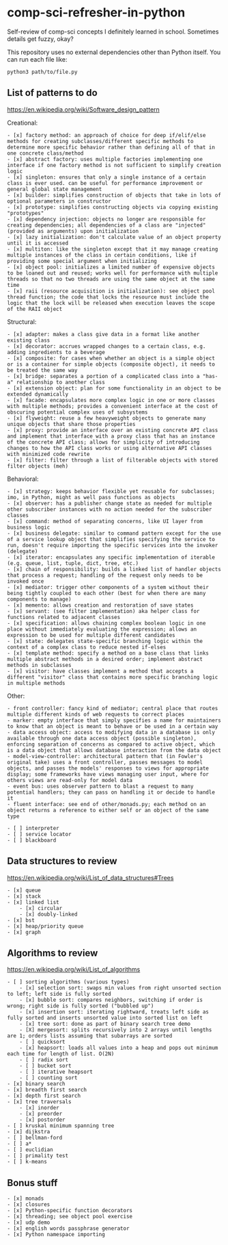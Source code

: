 # comp-sci-refresher-in-python

Self-review of comp-sci concepts I definitely learned in school. Sometimes details get fuzzy, okay?

This repository uses no external dependencies other than Python itself. You can run each file like:

```
python3 path/to/file.py
```

## List of patterns to do

https://en.wikipedia.org/wiki/Software_design_pattern

Creational:

    - [x] factory method: an approach of choice for deep if/elif/else methods for creating subclasses/different specific methods to determine more specific behavior rather than defining all of that in one concrete class/method
    - [x] abstract factory: uses multiple factories implementing one interface if one factory method is not sufficient to simplify creation logic
    - [x] singleton: ensures that only a single instance of a certain class is ever used. can be useful for performance improvement or general global state management
    - [x] builder: simplifies construction of objects that take in lots of optional parameters in constructor
    - [x] prototype: simplifies constructing objects via copying existing "prototypes"
    - [x] dependency injection: objects no longer are responsible for creating dependencies; all dependencies of a class are "injected" (provided as arguments) upon initialization
    - [x] lazy initialization: don't calculate value of an object property until it is accessed
    - [x] multiton: like the singleton except that it may manage creating multiple instances of the class in certain conditions, like if providing some special argument when initializing
    - [x] object pool: initializes a limited number of expensive objects to be loaned out and reused; works well for performance with multiple threads so that no two threads are using the same object at the same time
    - [x] raii (resource acquisition is initialization): see object pool thread function; the code that locks the resource must include the logic that the lock will be released when execution leaves the scope of the RAII object

Structural:

    - [x] adapter: makes a class give data in a format like another existing class
    - [x] decorator: accrues wrapped changes to a certain class, e.g. adding ingredients to a beverage
    - [x] composite: for cases when whether an object is a simple object or is a container for simple objects (composite object), it needs to be treated the same way
    - [x] bridge: separates a portion of a complicated class into a "has-a" relationship to another class
    - [x] extension object: plan for some functionality in an object to be extended dynamically
    - [x] facade: encapsulates more complex logic in one or more classes with multiple methods; provides a convenient interface at the cost of obscuring potential complex uses of subsystems
    - [x] flyweight: reuse a few heavyweight objects to generate many unique objects that share those properties
    - [x] proxy: provide an interface over an existing concrete API class and implement that interface with a proxy class that has an instance of the concrete API class; allows for simplicity of introducing changes to how the API class works or using alternative API classes with minimized code rewrite
    - [x] filter: filter through a list of filterable objects with stored filter objects (meh)

Behavioral:

    - [x] strategy: keeps behavior flexible yet reusable for subclasses; imo, in Python, might as well pass functions as objects
    - [x] observer: has a publisher change state as needed for multiple other subscriber instances with no action needed for the subscriber classes
    - [x] command: method of separating concerns, like UI layer from business logic
    - [x] business delegate: similar to command pattern except for the use of a service lookup object that simplifies specifying the service to run, doesn't require importing the specific services into the invoker (delegate)
    - [x] iterator: encapsulates any specific implementation of iterable (e.g. queue, list, tuple, dict, tree, etc.)
    - [x] chain of responsibility: builds a linked list of handler objects that process a request; handling of the request only needs to be invoked once
    - [x] mediator: trigger other components of a system without their being tightly coupled to each other (best for when there are many components to manage)
    - [x] memento: allows creation and restoration of save states
    - [x] servant: (see filter implementation) aka helper class for functions related to adjacent classes
    - [x] specification: allows chaining complex boolean logic in one place without immediately evaluating the expression; allows an expression to be used for multiple different candidates
    - [x] state: delegates state-specific branching logic within the context of a complex class to reduce nested if-elses
    - [x] template method: specify a method on a base class that links multiple abstract methods in a desired order; implement abstract methods in subclasses
    - [x] visitor: have classes implement a method that accepts a different "visitor" class that contains more specific branching logic in multiple methods

Other:

    - front controller: fancy kind of mediator; central place that routes multiple different kinds of web requests to correct places
    - marker: empty interface that simply specifies a name for maintainers to know that an object is meant to behave or be used in a certain way
    - data access object: access to modifying data in a database is only available through one data access object (possible singleton), enforcing separation of concerns as compared to active object, which is a data object that allows database interaction from the data object
    - model-view-controller: architectural pattern that (in Fowler's original take) uses a front controller, passes messages to model objects, and passes the models' responses to views for appropriate display; some frameworks have views managing user input, where for others views are read-only for model data
    - event bus: uses observer pattern to blast a request to many potential handlers; they can pass on handling it or decide to handle it
    - fluent interface: see end of other/monads.py; each method on an object returns a reference to either self or an object of the same type

    - [ ] interpreter
    - [ ] service locator
    - [ ] blackboard

## Data structures to review

https://en.wikipedia.org/wiki/List_of_data_structures#Trees

    - [x] queue
    - [x] stack
    - [x] linked list
        - [x] circular
        - [x] doubly-linked
    - [x] bst
    - [x] heap/priority queue
    - [x] graph

## Algorithms to review

https://en.wikipedia.org/wiki/List_of_algorithms

    - [ ] sorting algorithms (various types)
        - [x] selection sort: swaps min values from right unsorted section to left; left side is fully sorted
        - [x] bubble sort: compares neighbors, switching if order is wrong; right side is fully sorted ("bubbled up")
        - [x] insertion sort: iterating rightward, treats left side as fully sorted and inserts unsorted value into sorted list on left
        - [x] tree sort: done as part of binary search tree demo
        - [X] mergesort: splits recursively into 2 arrays until lengths are 1; orders lists assuming that subarrays are sorted
        - [ ] quicksort
        - [x] heapsort: loads all values into a heap and pops out minimum each time for length of list. O(2N)
        - [ ] radix sort
        - [ ] bucket sort
        - [ ] iterative heapsort
        - [ ] counting sort
    - [x] binary search
    - [x] breadth first search
    - [x] depth first search
    - [x] tree traversals
        - [x] inorder
        - [x] preorder
        - [x] postorder
    - [ ] kruskal minimum spanning tree
    - [x] dijkstra
    - [ ] bellman-ford
    - [ ] a*
    - [ ] euclidian
    - [ ] primality test
    - [ ] k-means


## Bonus stuff

    - [x] monads
    - [x] closures
    - [x] Python-specific function decorators
    - [x] threading; see object pool exercise
    - [x] udp demo
    - [x] english words passphrase generator
    - [x] Python namespace importing
